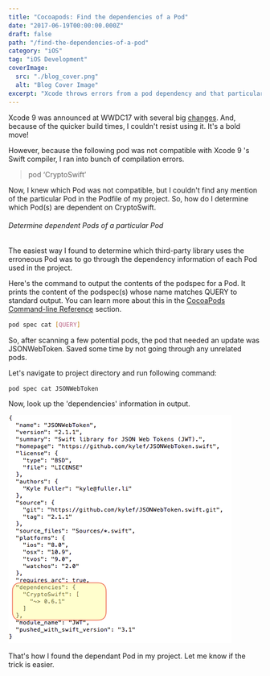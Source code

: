 ```yaml
---
title: "Cocoapods: Find the dependencies of a Pod"
date: "2017-06-19T00:00:00.000Z"
draft: false
path: "/find-the-dependencies-of-a-pod"
category: "iOS"
tag: "iOS Development"
coverImage:
  src: "./blog_cover.png"
  alt: "Blog Cover Image"
excerpt: "Xcode throws errors from a pod dependency and that particular pod isn't mentioned anywhere in your Podfile? Here's how you can find out which of your project's pod is using this erroneous pod."
---
```


Xcode 9 was announced at WWDC17 with several big [changes](https://developer.apple.com/library/archive/documentation/DeveloperTools/Conceptual/WhatsNewXcode/xcode_9/xcode_9.html). And, because of the quicker build times, I couldn't resist using it. It's a bold move!

However, because the following pod was not compatible with Xcode 9 's Swift compiler, I ran into bunch of compilation errors.

> pod ‘CryptoSwift’

Now, I knew which Pod was not compatible, but I couldn't find any mention of the particular Pod in the Podfile of my project. So, how do I determine which Pod(s) are dependent on CryptoSwift.

###### Determine dependent Pods of a particular Pod

The easiest way I found to determine which third-party library uses the erroneous Pod was to go through the dependency information of each Pod used in the project.

Here's the command to output the contents of the podspec for a Pod. It prints the content of the podspec(s) whose name matches QUERY to standard output. You can learn more about this in the [CocoaPods Command-line Reference](https://guides.cocoapods.org/terminal/commands.html#pod_spec_cat) section.

```sh
pod spec cat [QUERY]
```

So, after scanning a few potential pods, the pod that needed an update was JSONWebToken. Saved some time by not going through any unrelated pods.

Let's navigate to project directory and run following command:

```sh
pod spec cat JSONWebToken
```

Now, look up the 'dependencies' information in output.

![pod spec cat output](./pod-cat.png)

That's how I found the dependant Pod in my project. Let me know if the trick is easier.
